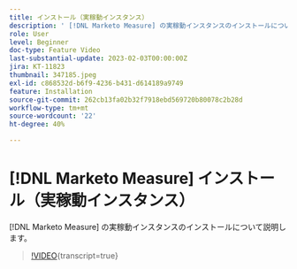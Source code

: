 ```yaml
---
title: インストール（実稼動インスタンス）
description: ' [!DNL Marketo Measure] の実稼動インスタンスのインストールについて説明します。'
role: User
level: Beginner
doc-type: Feature Video
last-substantial-update: 2023-02-03T00:00:00Z
jira: KT-11823
thumbnail: 347185.jpeg
exl-id: c868532d-b6f9-4236-b431-d614189a9749
feature: Installation
source-git-commit: 262cb13fa02b32f7918ebd569720b80078c2b28d
workflow-type: tm+mt
source-wordcount: '22'
ht-degree: 40%

---
```


# [!DNL Marketo Measure] インストール（実稼動インスタンス）

[!DNL Marketo Measure] の実稼動インスタンスのインストールについて説明します。

>[!VIDEO](https://video.tv.adobe.com/v/3421820/?learn=on&captions=jpn){transcript=true}
